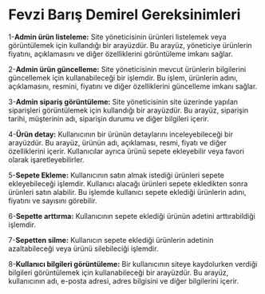 # Fevzi Barış Demirel Gereksinimleri

1-**Admin ürün listeleme:** Site yöneticisinin ürünleri listelemek veya görüntülemek için kullandığı bir arayüzdür. Bu arayüz, yöneticiye ürünlerin fiyatını, açıklamasını ve diğer özelliklerini görüntüleme imkanı sağlar.

2-**Admin ürün güncelleme:** Site yöneticisinin mevcut ürünlerin bilgilerini güncellemek için kullanabileceği bir işlemdir. Bu işlem, ürünlerin adını, açıklamasını, resmini, fiyatını ve diğer özelliklerini güncelleme imkanı sağlar.

3-**Admin sipariş görüntüleme:** Site yöneticisinin site üzerinde yapılan siparişleri görüntülemek için kullandığı bir arayüzdür. Bu arayüz, siparişin tarihi, müşterinin adı, siparişin durumu ve diğer bilgileri içerir.

4-**Ürün detay:** Kullanıcının bir ürünün detaylarını inceleyebileceği bir arayüzdür. Bu arayüz, ürünün adı, açıklaması, resmi, fiyatı ve diğer özelliklerini içerir. Kullanıcılar ayrıca ürünü sepete ekleyebilir veya favori olarak işaretleyebilirler.

5-**Sepete Ekleme:** Kullanıcının satın almak istediği ürünleri sepete ekleyebileceği işlemdir. Kullanıcı alacağı ürünleri sepete ekledikten sonra ürünleri satın alabilir. Bu işlemde kullanıcı sepete eklediği ürünlerin adını, fiyatını ve sayısını görebilir.

6-**Sepette arttırma:** Kullanıcının sepete eklediği ürünün adetini arttırabildiği işlemdir.

7-**Sepetten silme:** Kullanıcın sepete eklediği ürünlerin adetinin azaltabileceği veya ürünü silebileciği işlemdir.

8-**Kullanıcı bilgileri görüntüleme:** Bir kullanıcının siteye kaydolurken verdiği bilgileri görüntülemek için kullanabileceği bir arayüzdür. Bu arayüz, kullanıcının adı, e-posta adresi, adres bilgisini ve diğer bilgilerini içerir.

